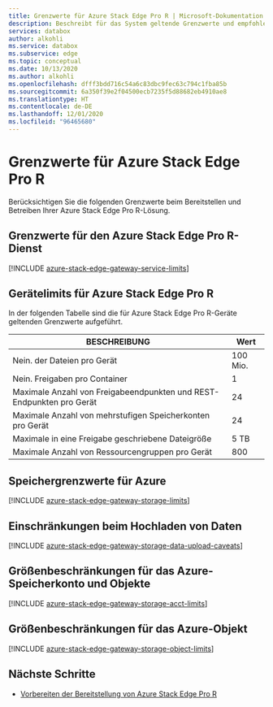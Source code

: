 ```yaml
---
title: Grenzwerte für Azure Stack Edge Pro R | Microsoft-Dokumentation
description: Beschreibt für das System geltende Grenzwerte und empfohlene Größen für das Azure Stack Edge Pro R.
services: databox
author: alkohli
ms.service: databox
ms.subservice: edge
ms.topic: conceptual
ms.date: 10/13/2020
ms.author: alkohli
ms.openlocfilehash: dfff3bdd716c54a6c83dbc9fec63c794c1fba85b
ms.sourcegitcommit: 6a350f39e2f04500ecb7235f5d88682eb4910ae8
ms.translationtype: HT
ms.contentlocale: de-DE
ms.lasthandoff: 12/01/2020
ms.locfileid: "96465680"
---
```

# <a name="azure-stack-edge-pro-r-limits"></a>Grenzwerte für Azure Stack Edge Pro R

Berücksichtigen Sie die folgenden Grenzwerte beim Bereitstellen und Betreiben Ihrer Azure Stack Edge Pro R-Lösung.

## <a name="azure-stack-edge-pro-r-service-limits"></a>Grenzwerte für den Azure Stack Edge Pro R-Dienst

[!INCLUDE [azure-stack-edge-gateway-service-limits](../../includes/azure-stack-edge-gateway-service-limits.md)]

## <a name="azure-stack-edge-pro-r-device-limits"></a>Gerätelimits für Azure Stack Edge Pro R

In der folgenden Tabelle sind die für Azure Stack Edge Pro R-Geräte geltenden Grenzwerte aufgeführt.

| BESCHREIBUNG | Wert |
|---|---|
|Nein. der Dateien pro Gerät |100 Mio. |
|Nein. Freigaben pro Container |1 |
|Maximale Anzahl von Freigabeendpunkten und REST-Endpunkten pro Gerät| 24 |
|Maximale Anzahl von mehrstufigen Speicherkonten pro Gerät| 24|
|Maximale in eine Freigabe geschriebene Dateigröße| 5 TB |
|Maximale Anzahl von Ressourcengruppen pro Gerät| 800 |

## <a name="azure-storage-limits"></a>Speichergrenzwerte für Azure

[!INCLUDE [azure-stack-edge-gateway-storage-limits](../../includes/azure-stack-edge-gateway-storage-limits.md)]

## <a name="data-upload-caveats"></a>Einschränkungen beim Hochladen von Daten

[!INCLUDE [azure-stack-edge-gateway-storage-data-upload-caveats](../../includes/azure-stack-edge-gateway-storage-data-upload-caveats.md)]

## <a name="azure-storage-account-size-and-object-size-limits"></a>Größenbeschränkungen für das Azure-Speicherkonto und Objekte

[!INCLUDE [azure-stack-edge-gateway-storage-acct-limits](../../includes/azure-stack-edge-gateway-storage-acct-limits.md)]


## <a name="azure-object-size-limits"></a>Größenbeschränkungen für das Azure-Objekt

[!INCLUDE [azure-stack-edge-gateway-storage-object-limits](../../includes/azure-stack-edge-gateway-storage-object-limits.md)]

## <a name="next-steps"></a>Nächste Schritte

- [Vorbereiten der Bereitstellung von Azure Stack Edge Pro R](azure-stack-edge-pro-r-deploy-prep.md)
